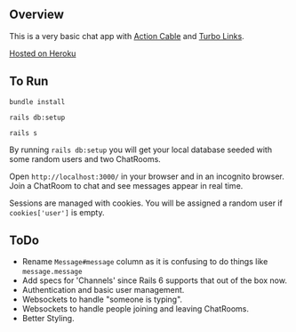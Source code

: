 ## Overview

This is a very basic chat app with [Action Cable](https://guides.rubyonrails.org/v5.0/action_cable_overview.html) and [Turbo Links](https://github.com/turbolinks/turbolinks).

[Hosted on Heroku](https://websocket-chatter.herokuapp.com/)

## To Run

`bundle install`

`rails db:setup`

`rails s`

By running `rails db:setup` you will get your local database seeded with some random users and two ChatRooms.

Open `http://localhost:3000/` in your browser and in an incognito browser. Join a ChatRoom to chat and see messages appear in real time.

Sessions are managed with cookies. You will be assigned a random user if `cookies['user']` is empty.

## ToDo

- Rename `Message#message` column as it is confusing to do things like `message.message`
- Add specs for 'Channels' since Rails 6 supports that out of the box now.
- Authentication and basic user management.
- Websockets to handle "someone is typing".
- Websockets to handle people joining and leaving ChatRooms.
- Better Styling.
